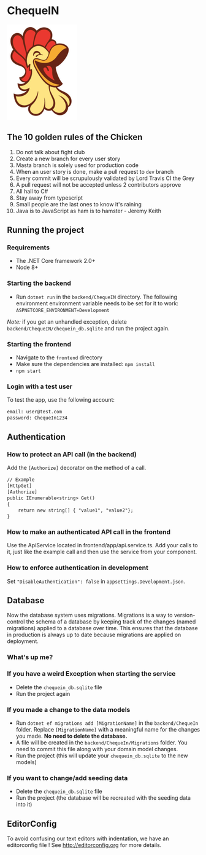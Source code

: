 # ChequeIN

![ChequeIN logo](chicken.png)

## The 10 golden rules of the Chicken
1. Do not talk about fight club
2. Create a new branch for every user story
3. Masta branch is solely used for production code
4. When an user story is done, make a pull request to `dev` branch
5. Every commit will be scrupulously validated by Lord Travis CI the Grey
6. A pull request will not be accepted unless 2 contributors approve
7. All hail to C#
8. Stay away from typescript
9. Small people are the last ones to know it's raining
10. Java is to JavaScript as ham is to hamster - Jeremy Keith

## Running the project
### Requirements
* The .NET Core framework 2.0+
* Node 8+

### Starting the backend
* Run `dotnet run` in the `backend/ChequeIN` directory. The following environment environment variable needs to be set for it to work: `ASPNETCORE_ENVIRONMENT=Development`

*Note:* if you get an unhandled exception, delete `backend/ChequeIN/chequein_db.sqlite` and run the project again.

### Starting the frontend
* Navigate to the `frontend` directory
* Make sure the dependencies are installed: `npm install`
* `npm start`

### Login with a test user
To test the app, use the following account:
```
email: user@test.com
password: ChequeIn1234
```

## Authentication
### How to protect an API call (in the backend)
Add the `[Authorize]` decorator on the method of a call.

```
// Example
[HttpGet]
[Authorize]
public IEnumerable<string> Get()
{
    return new string[] { "value1", "value2"};
}
```
### How to make an authenticated API call in the frontend
Use the ApiService located in frontend/app/api.service.ts. Add your calls to it, just like the example call and then use the service from your component.

### How to enforce authentication in development
Set `"DisableAuthentication": false` in `appsettings.Development.json`.

## Database
Now the database system uses migrations. Migrations is a way to version-control the schema of a database by keeping track of the changes (named migrations) applied to a database over time. This ensures that the database in production is always up to date because migrations are applied on deployment.
### What's up me?
### If you have a weird Exception when starting the service
* Delete the `chequein_db.sqlite` file
* Run the project again

### If you made a change to the data models
* Run `dotnet ef migrations add [MigrationName]` in the `backend/ChequeIn` folder. Replace `[MigrationName]` with a meaningful name for the changes you made. **No need to delete the database.**
* A file will be created in the `backend/ChequeIn/Migrations` folder. You need to commit this file along with your domain model changes.
* Run the project (this will update your `chequein_db.sqlite` to the new models)

### If you want to change/add seeding data
* Delete the `chequein_db.sqlite` file
* Run the project (the database will be recreated with the seeding data into it)

## EditorConfig
To avoid confusing our text editors with indentation, we have an editorconfig file ! See http://editorconfig.org for more details.
